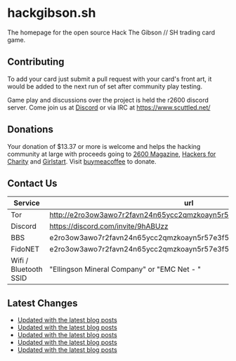 # hackgibson.sh
The homepage for the open source Hack The Gibson // SH trading card game.


## Contributing

To add your card just submit a pull request with your card's front art, it would be added to the next run of set after community play testing.

Game play and discussions over the project is held the r2600 discord server. Come join us at [Discord](https://discord.com/invite/9hABUzz) or via IRC at https://www.scuttled.net/


## Donations

Your donation of $13.37 or more is welcome and helps the hacking community at large with proceeds going to [2600 Magazine](https://2600.com/), [Hackers for Charity](https://hackersforcharity.org) and [Girlstart](https://girlstart.org).  Visit [buymeacoffee](https://www.buymeacoffee.com/hackgibson.sh) to donate.


## Contact Us

Service | url
-|-
Tor | http://e2ro3ow3awo7r2favn24n65ycc2qmzkoayn5r57e3f56nvjwdcgg32ad.onion
Discord | https://discord.com/invite/9hABUzz
BBS | e2ro3ow3awo7r2favn24n65ycc2qmzkoayn5r57e3f56nvjwdcgg32ad.onion:23
FidoNET | e2ro3ow3awo7r2favn24n65ycc2qmzkoayn5r57e3f56nvjwdcgg32ad.onion:24554
Wifi / Bluetooth SSID | "Ellingson Mineral Company" or "EMC Net - <fidonet address>"

## Latest Changes
<!-- BLOG-POST-LIST:START -->
- [Updated with the latest blog posts](https://github.com/DFW2600/hackgibson.sh/commit/b1d02e6648c3d8ddf76bc734a759146fdaefb62f)
- [Updated with the latest blog posts](https://github.com/DFW2600/hackgibson.sh/commit/30912ccbebf98fb44d7adfb128412fa8e966f413)
- [Updated with the latest blog posts](https://github.com/DFW2600/hackgibson.sh/commit/3ae8a46f98662806f813d76528bcf8da0f0a9ef1)
- [Updated with the latest blog posts](https://github.com/DFW2600/hackgibson.sh/commit/434df6eebbb6795190a9dd8092f2d27ef8f46f59)
- [Updated with the latest blog posts](https://github.com/DFW2600/hackgibson.sh/commit/ed92aa8b8a02cd67e95e4ed3c1a4f906c0fc9432)
<!-- BLOG-POST-LIST:END -->
